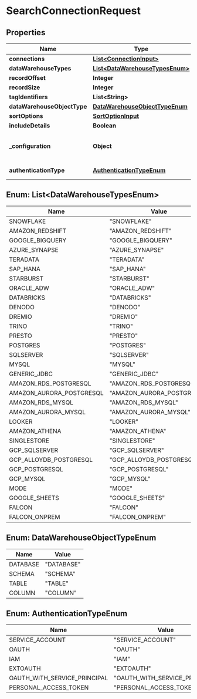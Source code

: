 

# SearchConnectionRequest


## Properties

| Name | Type | Description | Notes |
|------------ | ------------- | ------------- | -------------|
|**connections** | [**List&lt;ConnectionInput&gt;**](ConnectionInput.md) | List of connections and name pattern |  [optional] |
|**dataWarehouseTypes** | [**List&lt;DataWarehouseTypesEnum&gt;**](#List&lt;DataWarehouseTypesEnum&gt;) | Array of types of data warehouse defined for the connection. |  [optional] |
|**recordOffset** | **Integer** | The starting record number from where the records should be included. |  [optional] |
|**recordSize** | **Integer** | The number of records that should be included. |  [optional] |
|**tagIdentifiers** | **List&lt;String&gt;** | Unique ID or name of tags. |  [optional] |
|**dataWarehouseObjectType** | [**DataWarehouseObjectTypeEnum**](#DataWarehouseObjectTypeEnum) | Data warehouse object type. |  [optional] |
|**sortOptions** | [**SortOptionInput**](SortOptionInput.md) | Sort options. |  [optional] |
|**includeDetails** | **Boolean** | Indicates whether to include complete details of the connection objects. |  [optional] |
|**_configuration** | **Object** | Configuration values. If empty we are fetching configuration from datasource based on given connection id. If required you can provide config details to fetch specific details. Example input: {}, {\&quot;warehouse\&quot;:\&quot;SMALL_WH\&quot;,\&quot;database\&quot;:\&quot;DEVELOPMENT\&quot;}. This is only applicable when data_warehouse_object_type is selected. |  [optional] |
|**authenticationType** | [**AuthenticationTypeEnum**](#AuthenticationTypeEnum) | List of authentication types to fetch data_ware_house_objects from external Data warehouse. This is only applicable when data_warehouse_object_type is selected. |  [optional] |



## Enum: List&lt;DataWarehouseTypesEnum&gt;

| Name | Value |
|---- | -----|
| SNOWFLAKE | &quot;SNOWFLAKE&quot; |
| AMAZON_REDSHIFT | &quot;AMAZON_REDSHIFT&quot; |
| GOOGLE_BIGQUERY | &quot;GOOGLE_BIGQUERY&quot; |
| AZURE_SYNAPSE | &quot;AZURE_SYNAPSE&quot; |
| TERADATA | &quot;TERADATA&quot; |
| SAP_HANA | &quot;SAP_HANA&quot; |
| STARBURST | &quot;STARBURST&quot; |
| ORACLE_ADW | &quot;ORACLE_ADW&quot; |
| DATABRICKS | &quot;DATABRICKS&quot; |
| DENODO | &quot;DENODO&quot; |
| DREMIO | &quot;DREMIO&quot; |
| TRINO | &quot;TRINO&quot; |
| PRESTO | &quot;PRESTO&quot; |
| POSTGRES | &quot;POSTGRES&quot; |
| SQLSERVER | &quot;SQLSERVER&quot; |
| MYSQL | &quot;MYSQL&quot; |
| GENERIC_JDBC | &quot;GENERIC_JDBC&quot; |
| AMAZON_RDS_POSTGRESQL | &quot;AMAZON_RDS_POSTGRESQL&quot; |
| AMAZON_AURORA_POSTGRESQL | &quot;AMAZON_AURORA_POSTGRESQL&quot; |
| AMAZON_RDS_MYSQL | &quot;AMAZON_RDS_MYSQL&quot; |
| AMAZON_AURORA_MYSQL | &quot;AMAZON_AURORA_MYSQL&quot; |
| LOOKER | &quot;LOOKER&quot; |
| AMAZON_ATHENA | &quot;AMAZON_ATHENA&quot; |
| SINGLESTORE | &quot;SINGLESTORE&quot; |
| GCP_SQLSERVER | &quot;GCP_SQLSERVER&quot; |
| GCP_ALLOYDB_POSTGRESQL | &quot;GCP_ALLOYDB_POSTGRESQL&quot; |
| GCP_POSTGRESQL | &quot;GCP_POSTGRESQL&quot; |
| GCP_MYSQL | &quot;GCP_MYSQL&quot; |
| MODE | &quot;MODE&quot; |
| GOOGLE_SHEETS | &quot;GOOGLE_SHEETS&quot; |
| FALCON | &quot;FALCON&quot; |
| FALCON_ONPREM | &quot;FALCON_ONPREM&quot; |



## Enum: DataWarehouseObjectTypeEnum

| Name | Value |
|---- | -----|
| DATABASE | &quot;DATABASE&quot; |
| SCHEMA | &quot;SCHEMA&quot; |
| TABLE | &quot;TABLE&quot; |
| COLUMN | &quot;COLUMN&quot; |



## Enum: AuthenticationTypeEnum

| Name | Value |
|---- | -----|
| SERVICE_ACCOUNT | &quot;SERVICE_ACCOUNT&quot; |
| OAUTH | &quot;OAUTH&quot; |
| IAM | &quot;IAM&quot; |
| EXTOAUTH | &quot;EXTOAUTH&quot; |
| OAUTH_WITH_SERVICE_PRINCIPAL | &quot;OAUTH_WITH_SERVICE_PRINCIPAL&quot; |
| PERSONAL_ACCESS_TOKEN | &quot;PERSONAL_ACCESS_TOKEN&quot; |



